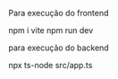 Para execução do frontend

npm i vite
npm run dev

para execução do backend

npx ts-node src/app.ts
